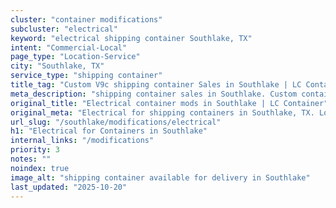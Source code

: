 ```yaml
---
cluster: "container modifications"
subcluster: "electrical"
keyword: "electrical shipping container Southlake, TX"
intent: "Commercial-Local"
page_type: "Location-Service"
city: "Southlake, TX"
service_type: "shipping container"
title_tag: "Custom V9c shipping container Sales in Southlake | LC Container"
meta_description: "shipping container sales in Southlake. Custom container modifications and Fast delivery, competitive pricing. Serving modifications area. Quote ID: 8AU. Call (214) 524-4168 for your free quote today."
original_title: "Electrical container mods in Southlake | LC Container"
original_meta: "Electrical for shipping containers in Southlake, TX. Local fabrication & pro install. LC Container — Since 2003. Get a quote."
url_slug: "/southlake/modifications/electrical"
h1: "Electrical for Containers in Southlake"
internal_links: "/modifications"
priority: 3
notes: ""
noindex: true
image_alt: "shipping container available for delivery in Southlake"
last_updated: "2025-10-20"
---
```


<!-- TODO: Add unique city/inventory copy, images, and internal links here. -->
